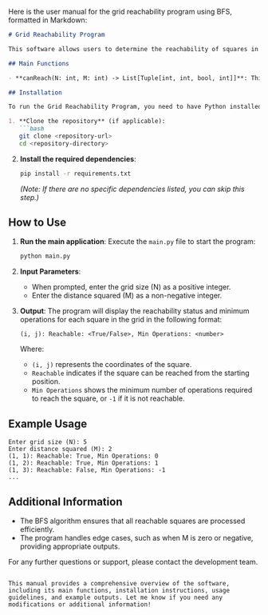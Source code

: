 Here is the user manual for the grid reachability program using BFS, formatted in Markdown:

```markdown
# Grid Reachability Program

This software allows users to determine the reachability of squares in a grid using a breadth-first search (BFS) algorithm. The program calculates the minimum number of operations required to reach each square from the starting position (1, 1) based on a specified distance squared.

## Main Functions

- **canReach(N: int, M: int) -> List[Tuple[int, int, bool, int]]**: This function takes the size of the grid (N) and the distance squared (M) as input parameters. It returns a list of tuples for each square in the grid, indicating whether it can be reached and the minimum number of operations required.

## Installation

To run the Grid Reachability Program, you need to have Python installed on your machine. You can install the required dependencies using pip. 

1. **Clone the repository** (if applicable):
   ```bash
   git clone <repository-url>
   cd <repository-directory>
   ```

2. **Install the required dependencies**:
   ```bash
   pip install -r requirements.txt
   ```

   *(Note: If there are no specific dependencies listed, you can skip this step.)*

## How to Use

1. **Run the main application**:
   Execute the `main.py` file to start the program:
   ```bash
   python main.py
   ```

2. **Input Parameters**:
   - When prompted, enter the grid size (N) as a positive integer.
   - Enter the distance squared (M) as a non-negative integer.

3. **Output**:
   The program will display the reachability status and minimum operations for each square in the grid in the following format:
   ```
   (i, j): Reachable: <True/False>, Min Operations: <number>
   ```

   Where:
   - `(i, j)` represents the coordinates of the square.
   - `Reachable` indicates if the square can be reached from the starting position.
   - `Min Operations` shows the minimum number of operations required to reach the square, or `-1` if it is not reachable.

## Example Usage

```plaintext
Enter grid size (N): 5
Enter distance squared (M): 2
(1, 1): Reachable: True, Min Operations: 0
(1, 2): Reachable: True, Min Operations: 1
(1, 3): Reachable: False, Min Operations: -1
...
```

## Additional Information

- The BFS algorithm ensures that all reachable squares are processed efficiently.
- The program handles edge cases, such as when M is zero or negative, providing appropriate outputs.

For any further questions or support, please contact the development team.
```

This manual provides a comprehensive overview of the software, including its main functions, installation instructions, usage guidelines, and example outputs. Let me know if you need any modifications or additional information!
